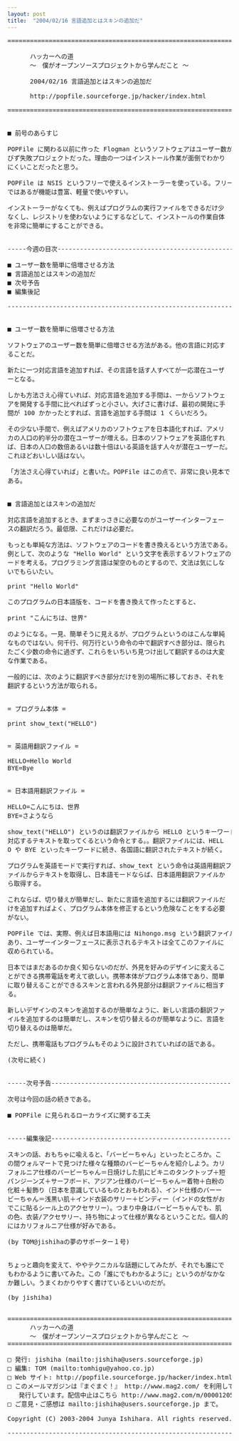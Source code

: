 ```yaml
---
layout: post
title:  "2004/02/16 言語追加とはスキンの追加だ"
---
```


<pre>
======================================================================

      ハッカーへの道 
      ～　僕がオープンソースプロジェクトから学んだこと ～

      2004/02/16 言語追加とはスキンの追加だ

      http://popfile.sourceforge.jp/hacker/index.html 

======================================================================


■ 前号のあらすじ

POPFile に関わる以前に作った Flogman というソフトウェアはユーザー数が伸
びず失敗プロジェクトだった。理由の一つはインストール作業が面倒でわかり
にくいことだったと思う。

POPFile は NSIS というフリーで使えるインストーラーを使っている。フリー
ではあるが機能は豊富、軽量で使いやすい。

インストーラーがなくても、例えばプログラムの実行ファイルをできるだけ少
なくし、レジストリを使わないようにするなどして、インストールの作業自体
を非常に簡単にすることができる。


-----今週の目次-------------------------------------------------------

■ ユーザー数を簡単に倍増させる方法
■ 言語追加とはスキンの追加だ
■ 次号予告
■ 編集後記

----------------------------------------------------------------------


■ ユーザー数を簡単に倍増させる方法

ソフトウェアのユーザー数を簡単に倍増させる方法がある。他の言語に対応す
ることだ。

新たに一つ対応言語を追加すれば、その言語を話す人すべてが一応潜在ユーザ
ーとなる。

しかも方法さえ心得ていれば、対応言語を追加する手間は、一からソフトウェ
アを開発する手間に比べればずっと小さい。大げさに書けば、最初の開発に手
間が 100 かかったとすれば、言語を追加する手間は 1 くらいだろう。

その少ない手間で、例えばアメリカのソフトウェアを日本語化すれば、アメリ
カの人口の約半分の潜在ユーザーが増える。日本のソフトウェアを英語化すれ
ば、日本の人口の数倍あるいは数十倍はいる英語を話す人々が潜在ユーザーだ。
これほどおいしい話はない。

「方法さえ心得ていれば」と書いた。POPFile はこの点で、非常に良い見本で
ある。


■ 言語追加とはスキンの追加だ

対応言語を追加するとき、まずまっさきに必要なのがユーザーインターフェー
スの翻訳だろう。最低限、これだけは必要だ。

もっとも単純な方法は、ソフトウェアのコードを書き換えるという方法である。
例として、次のような "Hello World" という文字を表示するソフトウェアのコ
ードを考える。プログラミング言語は架空のものとするので、文法は気にしな
いでもらいたい。

print "Hello World"

このプログラムの日本語版を、コードを書き換えて作ったとすると、

print "こんにちは、世界"

のようになる。一見、簡単そうに見えるが、プログラムというのはこんな単純
なものではない。何千行、何万行という命令の中で翻訳すべき部分は、限られ
たごく少数の命令に過ぎず、これらをいちいち見つけ出して翻訳するのは大変
な作業である。

一般的には、次のように翻訳すべき部分だけを別の場所に移しておき、それを
翻訳するという方法が取られる。


= プログラム本体 =

print show_text("HELLO")


= 英語用翻訳ファイル =

HELLO=Hello World
BYE=Bye


= 日本語用翻訳ファイル =

HELLO=こんにちは、世界
BYE=さようなら

show_text("HELLO") というのは翻訳ファイルから HELLO というキーワードに
対応するテキストを取ってくるという命令とする。。翻訳ファイルには、HELL
O や BYE といったキーワードに続き、各国語に翻訳されたテキストが続く。

プログラムを英語モードで実行すれば、show_text という命令は英語用翻訳フ
ァイルからテキストを取得し、日本語モードならば、日本語用翻訳ファイルか
ら取得する。

これならば、切り替えが簡単だし、新たに言語を追加するには翻訳ファイルだ
けを追加すればよく、プログラム本体を修正するという危険なことをする必要
がない。

POPFile では、実際、例えば日本語用には Nihongo.msg という翻訳ファイルが
あり、ユーザーインターフェースに表示されるテキストは全てこのファイルに
収められている。

日本ではまだあるのか良く知らないのだが、外見を好みのデザインに変えるこ
とができる携帯電話を考えて欲しい。携帯本体がプログラム本体であり、間単
に取り替えることができるスキンと言われる外見部分は翻訳ファイルに相当す
る。

新しいデザインのスキンを追加するのが簡単なように、新しい言語の翻訳ファ
イルを追加するのは簡単だし、スキンを切り替えるのが簡単なように、言語を
切り替えるのは簡単だ。

ただし、携帯電話もプログラムもそのように設計されていればの話である。

(次号に続く)


-----次号予告---------------------------------------------------------

次号は今回の話の続きである。

■ POPFile に見られるローカライズに関する工夫


-----編集後記---------------------------------------------------------

スキンの話、おもちゃに喩えると、「バービーちゃん」といったところか。こ
の間ウォルマートで見つけた様々な種類のバービーちゃんを紹介しよう。カリ
フォルニア仕様のバービーちゃん＝日焼けした肌にビキニのタンクトップ＋短
パンジーンズ＋サーフボード、アジアン仕様のバービーちゃん＝着物＋白粉の
化粧＋髪飾り（日本を意識しているものとおもわれる）、インド仕様のバーー
ビーちゃん＝浅黒い肌＋インド衣装のサリー＋ビンディー（インドの女性がお
でこに貼るシール上のアクセサリー）。つまり中身はバービーちゃんでも、肌
の色、衣装/アクセサリー、持ち物によって仕様が異なるということだ。個人的
にはカリフォルニア仕様が好みである。

(by TOM@jishihaの夢のサポーター１号)


ちょっと趣向を変えて、ややテクニカルな話題にしてみたが、それでも誰にで
もわかるように書いてみた。この「誰にでもわかるように」というのがなかな
か難しい。うまくわかりやすく書けているといいのだが。

(by jishiha)


======================================================================
      ハッカーへの道 
      ～　僕がオープンソースプロジェクトから学んだこと ～
======================================================================

□ 発行: jishiha (mailto:jishiha@users.sourceforge.jp)
□ 編集: TOM (mailto:tomhigu@yahoo.co.jp)
□ Web サイト: http://popfile.sourceforge.jp/hacker/index.html
□ このメールマガジンは『まぐまぐ！』 http://www.mag2.com/ を利用して
   発行しています。配信中止はこちら http://www.mag2.com/m/0000120581.htm
□ ご意見・ご感想は mailto:jishiha@users.sourceforge.jp まで。

Copyright (C) 2003-2004 Junya Ishihara. All rights reserved.

----------------------------------------------------------------------
</pre>
